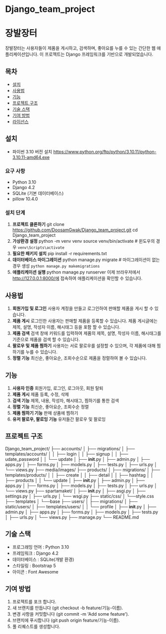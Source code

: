 # Django_team_project
# 장발장터
장발장터는 사용자들이 제품을 게시하고, 검색하며, 좋아요를 누를 수 있는 간단한 웹 애플리케이션입니다. 이 프로젝트는 Django 프레임워크를 기반으로 개발되었습니다.
## 목차
- [설치](#설치)
- [사용법](#사용법)
- [기능](#기능)
- [프로젝트 구조](#프로젝트-구조)
- [기술 스택](#기술-스택)
- [기여 방법](#기여-방법)
- [라이선스](#라이선스)
## 설치
 - 파이썬 3.10 버전 설치 https://www.python.org/ftp/python/3.10.11/python-3.10.11-amd64.exe
### 요구 사항
- Python 3.10
- Django 4.2
- SQLite (기본 데이터베이스)
- pillow 10.4.0
### 설치 단계
1. **프로젝트 클론하기**
   git clone https://github.com/DoosamGwak/Django_team_project.git
   cd Django_team_project
2. **가상환경 설정**
    python -m venv venv
    source venv/bin/activate  # 윈도우의 경우 `venv\Scripts\activate`
3. **필요한 패키지 설치**
    pip install -r requirements.txt
4. **데이터베이스 마이그레이션**
    python manage.py migrate  # 마이그레이션이 없는경우 생성 `python manage.py makemigrations`
5. **애플리케이션 실행**
    python manage.py runserver
이제 브라우저에서 http://127.0.0.1:8000/에 접속하여 애플리케이션을 확인할 수 있습니다.
## 사용법
1. **회원가입 및 로그인**
    사용자 계정을 만들고 로그인하여 판매할 제품을 게시 할 수 있습니다.
2. **제품 게시**
    로그인한 사용자는 판매할 제품을 등록할 수 있습니다. 제품 게시글에는 제목, 설명, 작성자 이름, 해시태그 등을 포함 할 수 있습니다.
3. **제품 검색**
    검색 창에 키워드를 입력하여 제품의 제목, 설명, 작성자 이름, 해시태그를 기준으로 제품을 검색 할 수 있습니다.
4. **팔로우 및 제품 찜하기**
    사용자는 서로 팔로우를 설정할 수 있으며, 각 제품에 대해 찜하기를 누를 수 있습니다.
5. **정렬 기능**
    최신순, 좋아요순, 조회수순으로 제품을 정렬하여 볼 수 있습니다.
## 기능
1. **사용자 인증**
    회원가입, 로그인, 로그아웃, 회원 탈퇴
2. **제품 게시**
    제품 등록, 수정, 삭제
3. **검색 기능**
    제목, 내용, 작성자, 해시태그, 찜하기를 통한 검색
4. **정렬 기능**
    최신순, 좋아요순, 조회수순 정렬
5. **제품 찜하기 기능**
    판매 상품에 찜하기
6. **유저 팔로우, 팔로잉 기능**
    유저들간 팔로우 및 팔로잉
## 프로젝트 구조
Django_team_project/
├── accounts/
│   ├── migrations/
│   ├── templates/accounts/
│   │   ├── login
│   │   ├── signup
│   │   ├── udate_password
│   │   └── update
│   ├── __init__.py
│   ├── admin.py
│   ├── apps.py
│   ├── forms.py
│   ├── models.py
│   ├── tests.py
│   ├── urls.py
│   └── views.py
├── media/images/
├── products/
│   ├── migrations/
│   ├── templates/products/
│   │   ├── create
│   │   ├── detail
│   │   ├── hashtag
│   │   ├── products
│   │   └── update
│   ├── __init__.py
│   ├── admin.py
│   ├── apps.py
│   ├── forms.py
│   ├── models.py
│   ├── tests.py
│   ├── urls.py
│   └── views.py
├── spartamaket/
│   ├── __init__.py
│   ├── asgi.py
│   ├── settings.py
│   ├── urls.py
│   └── wsgi.py
├── static/css/
│   └──style.css
├── templates
│   └──base
├── users/
│   ├── migrations/
│   ├── static/users/
│   ├── templates/users/
│   │   └── profile
│   ├── __init__.py
│   ├── admin.py
│   ├── apps.py
│   ├── forms.py
│   ├── models.py
│   ├── tests.py
│   ├── urls.py
│   └── views.py
├── manage.py
└── README.md
## 기술 스택
- 프로그래밍 언어  : Python 3.10
- 프레임워크  : Django 4.2
- 데이터베이스 : SQLite(개발 환경)
- 스타일링 : Bootstrap 5
- 아이콘 : Font Awesome
## 기여 방법
1. 프로젝트를 포크 합니다.
2. 새 브랜치를 만듭니다 (git checkout -b feature/기능-이름).
3. 변경 사항을 커밋합니다 (git commit -m 'Add some feature').
4. 브랜치에 푸시합니다 (git push origin feature/기능-이름).
5. 풀 리퀘스트를 생성합니다.